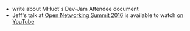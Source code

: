 * write about MHuot's Dev-Jam Attendee document
* Jeff's talk at [Open Networking Summit 2016](http://opennetsummit.org/) is available to watch [on YouTube](https://youtu.be/IsPar4JPpec)
